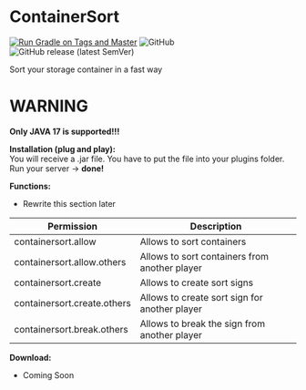 # ContainerSort
[![Run Gradle on Tags and Master](https://github.com/UniqueGame/ContainerSort/actions/workflows/build.yaml/badge.svg?branch=main)](https://github.com/UniqueGame/ChestSort/actions/workflows/build.yaml)
![GitHub](https://img.shields.io/github/license/UniqueGame/ContainerSort)
![GitHub release (latest SemVer)](https://img.shields.io/github/v/release/UniqueGame/ContainerSort?sort=semver)

Sort your storage container in a fast way  

# WARNING

**Only JAVA 17 is supported!!!**

**Installation (plug and play):**  
You will receive a .jar file. You have to put the file into your plugins folder. Run your server -> **done!**<br/>

**Functions:**  
- Rewrite this section later


| Permission                  | Description                                   |
|-----------------------------|-----------------------------------------------|
| containersort.allow         | Allows to sort containers                     |
| containersort.allow.others  | Allows to sort containers from another player |
| containersort.create        | Allows to create sort signs                   |
| containersort.create.others | Allows to create sort sign for another player |             
| containersort.break.others  | Allows to break the sign from another player  |

**Download:**  
- Coming Soon